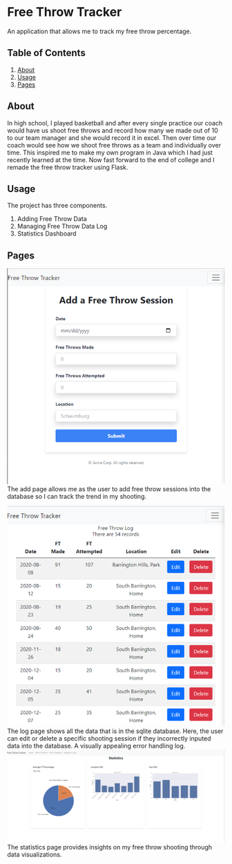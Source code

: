 # Free Throw Tracker

An application that allows me to track my free throw percentage.

## Table of Contents

1. [About](#about)
2. [Usage](#usage)
3. [Pages](#pages)

## About

In high school, I played basketball and after every single practice our coach would have us shoot free throws and record how many we made out of 10 to our team manager and she would record it in excel. Then over time our coach would see how we shoot free throws as a team and individually over time. This inspired me to make my own program in Java which I had just recently learned at the time. Now fast forward to the end of college and I remade the free throw tracker using Flask.


## Usage

The project has three components.
1) Adding Free Throw Data
2) Managing Free Throw Data Log
3) Statistics Dashboard

## Pages

![Image 1](readmeImages/add.png)
The add page allows me as the user to add free throw sessions into the database so I can track the trend in my shooting.

![Image 2](readmeImages/log.png)
The log page shows all the data that is in the sqlite database. Here, the user can edit or delete a specific shooting session if they incorrectly inputed data into the database. A visually appealing error handling log. 
![Image 3](readmeImages/stats.png)
The statistics page provides insights on my free throw shooting through data visualizations.


